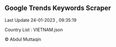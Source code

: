 

## Google Trends Keywords Scraper 
 
Last Update 24-01-2023 , 09:35:19

Country List :
VIETNAM.json



© Abdul Muttaqin 
